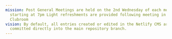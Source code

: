 ```yaml
---
mission: Post General Meetings are held on the 2nd Wednesday of each month
  starting at 7pm Light refreshments are provided following meeting in the
  Clubroom
vision: By default, all entries created or edited in the Netlify CMS are
  committed directly into the main repository branch.
---
```


